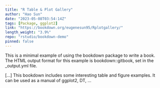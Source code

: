 ```yaml
---
title: "R Table & Plot Gallery"
author: "Hao Sun"
date: "2023-05-08T03:54:14Z"
tags: [Package, ggplot2]
link: "https://bookdown.org/eugenesun95/Rplotgallery/"
length_weight: "3.9%"
repo: "rstudio/bookdown-demo"
pinned: false
---
```


<p>This is a minimal example of using the bookdown package to write a book.
The HTML output format for this example is bookdown::gitbook,
set in the _output.yml file.</p> [...] This bookdown includes some interesting table and figure examples. It can be used as a manual of ggplot2, DT, ...
